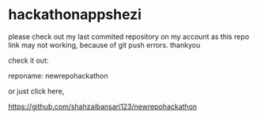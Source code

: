 # hackathonappshezi

please check out my last commited repository on my account as this repo link may not working, because of git push errors. thankyou

check it out:

reponame: newrepohackathon

or just click here,

https://github.com/shahzaibansari123/newrepohackathon
